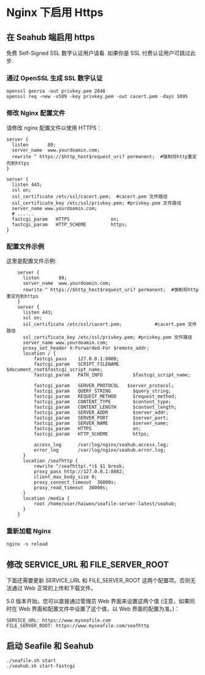 # Nginx 下启用 Https

## 在 Seahub 端启用 https

免费 Self-Signed SSL 数字认证用户请看. 如果你是 SSL 付费认证用户可跳过此步.

### 通过 OpenSSL 生成 SSL 数字认证

    openssl genrsa -out privkey.pem 2048
    openssl req -new -x509 -key privkey.pem -out cacert.pem -days 1095


### 修改 Nginx 配置文件

请修改 nginx 配置文件以使用 HTTPS：

    server {
      listen       80;
      server_name  www.yourdoamin.com;
      rewrite ^ https://$http_host$request_uri? permanent;	#强制将http重定向到https
    }

    server {
      listen 443;
      ssl on;
      ssl_certificate /etc/ssl/cacert.pem;	#cacert.pem 文件路径
      ssl_certificate_key /etc/ssl/privkey.pem;	#privkey.pem 文件路径
      server_name www.yourdoamin.com;    
      # ......
      fastcgi_param   HTTPS               on;
      fastcgi_param   HTTP_SCHEME         https;
    }

### 配置文件示例

这里是配置文件示例:

```
    server {
      listen       80;
      server_name  www.yourdoamin.com;
      rewrite ^ https://$http_host$request_uri? permanent;	#强制将http重定向到https
    }
    server {
      listen 443;
      ssl on;
      ssl_certificate /etc/ssl/cacert.pem;            #cacert.pem 文件路径
      ssl_certificate_key /etc/ssl/privkey.pem;	#privkey.pem 文件路径
      server_name www.yourdoamin.com;    
      proxy_set_header X-Forwarded-For $remote_addr;
      location / {
          fastcgi_pass    127.0.0.1:8000;
          fastcgi_param   SCRIPT_FILENAME     $document_root$fastcgi_script_name;
          fastcgi_param   PATH_INFO           $fastcgi_script_name;

          fastcgi_param   SERVER_PROTOCOL	$server_protocol;
          fastcgi_param   QUERY_STRING        $query_string;
          fastcgi_param   REQUEST_METHOD      $request_method;
          fastcgi_param   CONTENT_TYPE        $content_type;
          fastcgi_param   CONTENT_LENGTH      $content_length;
          fastcgi_param   SERVER_ADDR         $server_addr;
          fastcgi_param   SERVER_PORT         $server_port;
          fastcgi_param   SERVER_NAME         $server_name;
          fastcgi_param   HTTPS               on;
          fastcgi_param   HTTP_SCHEME         https;

          access_log      /var/log/nginx/seahub.access.log;
          error_log       /var/log/nginx/seahub.error.log;
      }       
      location /seafhttp {
          rewrite ^/seafhttp(.*)$ $1 break;
          proxy_pass http://127.0.0.1:8082;
          client_max_body_size 0;
          proxy_connect_timeout  36000s;
          proxy_read_timeout  36000s;
      }
      location /media {
          root /home/user/haiwen/seafile-server-latest/seahub;
      }
    }
```

### 重新加载 Nginx

    nginx -s reload


## 修改 SERVICE_URL 和 FILE_SERVER_ROOT

下面还需要更新 SERVICE_URL 和 FILE_SERVER_ROOT 这两个配置项。否则无法通过 Web 正常的上传和下载文件。

5.0 版本开始，您可以直接通过管理员 Web 界面来设置这两个值 (注意，如果同时在 Web 界面和配置文件中设置了这个值，以 Web 界面的配置为准。)：
```
SERVICE_URL: https://www.myseafile.com
FILE_SERVER_ROOT: https://www.myseafile.com/seafhttp
```

## 启动 Seafile 和 Seahub

    ./seafile.sh start
    ./seahub.sh start-fastcgi
